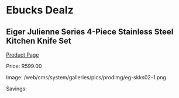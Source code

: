 
# Ebucks Dealz
## Eiger Julienne Series 4-Piece Stainless Steel Kitchen Knife Set
[Product Page](https://www.ebucks.com/web/shop/productSelected.do?prodId=1147704974&catId=1236470727)

Price: R599.00

Image: /web/cms/system/galleries/pics/prodimg/eg-skks02-1.png

Savings: 


	